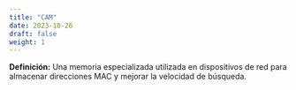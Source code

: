```yaml
---
title: "CAM"
date: 2023-10-26
draft: false
weight: 1
---
```


**Definición:** Una memoria especializada utilizada en dispositivos de red para almacenar direcciones MAC y mejorar la velocidad de búsqueda.
